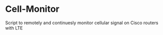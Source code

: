 # Cell-Monitor
Script to remotely and continuesly monitor cellular signal on Cisco routers with LTE 
